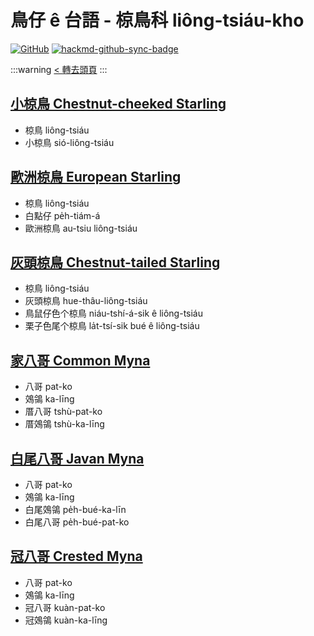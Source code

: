 # 鳥仔 ê 台語 - 椋鳥科 liông-tsiáu-kho

[![GitHub](https://img.shields.io/badge/GitHub-black?logo=github)](https://github.com/siansiansu/tsiau-a-e-mia)
[![hackmd-github-sync-badge](https://hackmd.io/WN10RSs3RJW2PmuOC-eWAQ/badge)](https://hackmd.io/WN10RSs3RJW2PmuOC-eWAQ)

:::warning
[< 轉去頭頁](https://hackmd.io/@siansiansu/Hy4VzNvha)
:::

## [小椋鳥 Chestnut-cheeked Starling](https://ebird.org/species/chcsta1)

- 椋鳥 liông-tsiáu
- 小椋鳥 sió-liông-tsiáu

## [歐洲椋鳥 European Starling](https://ebird.org/species/eursta)

- 椋鳥 liông-tsiáu
- 白點仔 pe̍h-tiám-á
- 歐洲椋鳥 au-tsiu liông-tsiáu

## [灰頭椋鳥 Chestnut-tailed Starling](https://ebird.org/species/chtsta2)

- 椋鳥 liông-tsiáu
- 灰頭椋鳥 hue-thâu-liông-tsiáu
- 鳥鼠仔色个椋鳥 niáu-tshí-á-sik ê liông-tsiáu
- 栗子色尾个椋鳥 la̍t-tsí-sik bué ê liông-tsiáu

## [家八哥 Common Myna](https://ebird.org/species/commyn)

- 八哥 pat-ko
- 鵁鴒 ka-līng
- 厝八哥 tshù-pat-ko
- 厝鵁鴒 tshù-ka-līng

## [白尾八哥 Javan Myna](https://ebird.org/species/whvmyn)

- 八哥 pat-ko
- 鵁鴒 ka-līng
- 白尾鵁鴒 pe̍h-bué-ka-līn
- 白尾八哥 pe̍h-bué-pat-ko

## [冠八哥 Crested Myna](https://ebird.org/species/cremyn)

- 八哥 pat-ko
- 鵁鴒 ka-līng
- 冠八哥 kuàn-pat-ko
- 冠鵁鴒 kuàn-ka-līng

